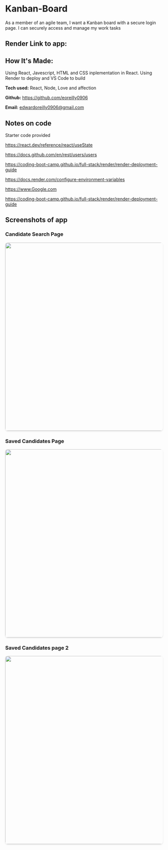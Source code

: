 # Kanban-Board
As a member of an agile team, I want a Kanban board with a secure login page. I can securely access and manage my work tasks 

## Render Link to app:


## How It's Made:
Using React, Javescript, HTML and CSS inplementation in React.
Using Render to deploy and VS Code to build


**Tech used:**  React, Node, Love and affection


**Github:** <https://github.com/eoreilly0906>

**Email:** edwardoreilly0906@gmail.com

## Notes on code
Starter code provided

https://react.dev/reference/react/useState

https://docs.github.com/en/rest/users/users

https://coding-boot-camp.github.io/full-stack/render/render-deployment-guide

https://docs.render.com/configure-environment-variables

https://www.Google.com

https://coding-boot-camp.github.io/full-stack/render/render-deployment-guide

## Screenshots of app

### Candidate Search Page
<img src="" alt="" width="600" style="border-radius: 8px; box-shadow: 0 2px 4px rgba(0,0,0,0.1);" />

### Saved Candidates Page
<img src="" alt="" width="600" style="border-radius: 8px; box-shadow: 0 2px 4px rgba(0,0,0,0.1);" />

### Saved Candidates page 2
<img src="" alt="" width="600" style="border-radius: 8px; box-shadow: 0 2px 4px rgba(0,0,0,0.1);" />